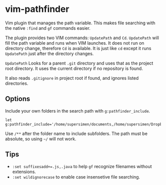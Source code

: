 # vim-pathfinder

Vim plugin that manages the path variable. This makes file searching with the native `:find` and `gf` commands easier.

The plugin provides two VIM commands: `UpdatePath` and `Cd`. `UpdatePath` will fill the path variable and runs when VIM launches. It does not run on directory change, therefore `Cd` is available. It is just like `cd` except it runs `UpdatePath` just after the directory changes.

`UpdatePath` Looks for a parent `.git` directory and uses that as the project root directory. It uses the current directory if no repository is found.

It also reads `.gitignore` in project root if found, and ignores listed directories.


## Options

Include your own folders in the search path with `g:pathfinder_include`.

```shell
let g:pathfinder_include='/home/supersimen/documents,/home/supersimen/Dropbox/**'
```

Use `/**` after the folder name to include subfolders. The path must be absolute, so using `~/` will not work.


## Tips

* `:set suffixesadd+=.js,.java` to help `gf` recognize filenames without extensions.
* `:set wildignorecase` to enable case insensetive file searching.
